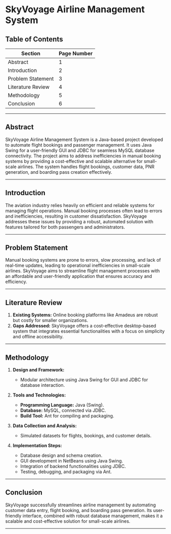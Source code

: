 # SkyVoyage Airline Management System  

## Table of Contents  
| Section                         | Page Number |  
|---------------------------------|-------------|  
| Abstract                        | 1           |  
| Introduction                    | 2           |  
| Problem Statement               | 3           |  
| Literature Review               | 4           |  
| Methodology                     | 5           |  
| Conclusion                      | 6           |  
 

---

## Abstract  
SkyVoyage Airline Management System is a Java-based project developed to automate flight bookings and passenger management. It uses Java Swing for a user-friendly GUI and JDBC for seamless MySQL database connectivity. The project aims to address inefficiencies in manual booking systems by providing a cost-effective and scalable alternative for small-scale airlines. The system handles flight bookings, customer data, PNR generation, and boarding pass creation effectively.

---

## Introduction  
The aviation industry relies heavily on efficient and reliable systems for managing flight operations. Manual booking processes often lead to errors and inefficiencies, resulting in customer dissatisfaction. SkyVoyage addresses these issues by providing a robust, automated solution with features tailored for both passengers and administrators.

---

## Problem Statement  
Manual booking systems are prone to errors, slow processing, and lack of real-time updates, leading to operational inefficiencies in small-scale airlines. SkyVoyage aims to streamline flight management processes with an affordable and user-friendly application that ensures accuracy and efficiency.

---

## Literature Review  
1. **Existing Systems:** Online booking platforms like Amadeus are robust but costly for smaller organizations.  
2. **Gaps Addressed:** SkyVoyage offers a cost-effective desktop-based system that integrates essential functionalities with a focus on simplicity and offline accessibility.

---

## Methodology  
1. **Design and Framework:**  
   - Modular architecture using Java Swing for GUI and JDBC for database interaction.  

2. **Tools and Technologies:**  
   - **Programming Language:** Java (Swing).  
   - **Database:** MySQL, connected via JDBC.  
   - **Build Tool:** Ant for compiling and packaging.  

3. **Data Collection and Analysis:**  
   - Simulated datasets for flights, bookings, and customer details.  

4. **Implementation Steps:**  
   - Database design and schema creation.  
   - GUI development in NetBeans using Java Swing.  
   - Integration of backend functionalities using JDBC.  
   - Testing, debugging, and packaging via Ant.

---

## Conclusion  
SkyVoyage successfully streamlines airline management by automating customer data entry, flight booking, and boarding pass generation. Its user-friendly interface, combined with robust database management, makes it a scalable and cost-effective solution for small-scale airlines.  

---







  
